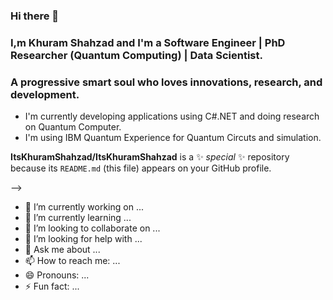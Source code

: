 ### Hi there 👋
### I,m Khuram Shahzad and I'm a Software Engineer | PhD Researcher (Quantum Computing) | Data Scientist. 
### A progressive smart soul who loves innovations, research, and development.
- I'm currently developing applications using C#.NET and doing research on Quantum Computer.
- I'm using IBM Quantum Experience for Quantum Circuts and simulation.


**ItsKhuramShahzad/ItsKhuramShahzad** is a ✨ _special_ ✨ repository because its `README.md` (this file) appears on your GitHub profile.

-->


- 🔭 I’m currently working on ...
- 🌱 I’m currently learning ...
- 👯 I’m looking to collaborate on ...
- 🤔 I’m looking for help with ...
- 💬 Ask me about ...
- 📫 How to reach me: ...
- 😄 Pronouns: ...
- ⚡ Fun fact: ...

